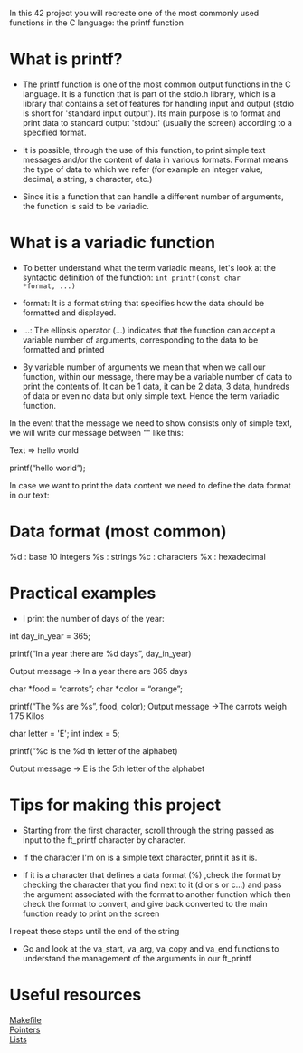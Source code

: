 In this 42 project you will recreate one of the most commonly used functions in the C language: the printf function

<h1 align="left">What is printf?</h1>

- The printf function is one of the most common output functions in the C language. It is a function that is part of the stdio.h library, 
which is a library that contains a set of features for handling input and output (stdio is short for 'standard input output'). 
Its main purpose is to format and print data to standard output 'stdout' (usually the screen) according to a specified format.

- It is possible, through the use of this function, to print simple text messages and/or the content of data in various formats.
Format means the type of data to which we refer (for example an integer value, decimal, a string, a character, etc.)

- Since it is a function that can handle a different number of arguments, the function is said to be variadic.


<h1>What is a variadic function</h1>

- To better understand what the term variadic means, let's look at the syntactic definition of the function:
 <code>int printf(const char *format, ...)</code>



- format: It is a format string that specifies how the data should be formatted and displayed.
- ...: The ellipsis operator (...) indicates that the function can accept a variable number of arguments, corresponding to the data to be formatted and printed

- By variable number of arguments we mean that when we call our function, within our message, there may be a variable number of data to print the contents of.
It can be 1 data, it can be 2 data, 3 data, hundreds of data or even no data but only simple text.
Hence the term variadic function.

In the event that the message we need to show consists only of simple text, we will write our message between "" like this:

Text => hello world

printf(“hello world”);

In case we want to print the data content we need to define the data format in our text:


<h1>Data format (most common)</h1>

%d : base 10 integers
%s : strings
%c : characters
%x : hexadecimal


<h1>Practical examples</h1>

- I print the number of days of the year:

int day_in_year = 365;

printf(“In a year there are %d days”, day_in_year)

Output message -> In a year there are 365 days


char *food = “carrots”;
char *color = “orange”;

printf(“The %s are %s”, food, color);
Output message ->The carrots weigh 1.75 Kilos


char letter = 'E';
int index = 5;


printf(“%c is the %d th letter of the alphabet)

Output message -> E is the 5th letter of the alphabet


<h1>Tips for making this project</h1>

- Starting from the first character, scroll through the string passed as input to the ft_printf character by character.
 
- If the character I'm on is a simple text character, print it as it is.

- If it is a character that defines a data format (%) ,check the format by checking the character that you find next to it (d or s or c...) and pass the argument
  associated with the format to another function which then check the format to convert, and give back converted to the main function ready to print on the screen

I repeat these steps until the end of the string

- Go and look at the va_start, va_arg, va_copy and va_end functions to understand the management of the arguments in our ft_printf



<h1>Useful resources</h1>

<a href="https://www.youtube.com/watch?v=GExnnTaBELk">Makefile</a><br>
<a href="https://www.youtube.com/watch?v=zuegQmMdy8M">Pointers</a><br>
<a href="https://www.youtube.com/watch?v=uBZHMkpsTfg&list=PLfqABt5AS4FmXeWuuNDS3XGENJO1VYGxl">Lists</a>
